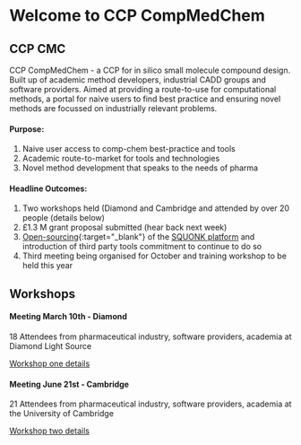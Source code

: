 # Welcome to CCP CompMedChem

## CCP CMC
CCP CompMedChem - a CCP for in silico small molecule compound design. Built up of academic method developers, industrial CADD groups and software providers. Aimed at providing a route-to-use for computational methods, a portal for naive users to find best practice and ensuring novel methods are focussed on industrially relevant problems.

#### Purpose:
1. Naive user access to comp-chem best-practice and tools
2. Academic route-to-market for tools and technologies
3. Novel method development that speaks to the needs of pharma


#### Headline Outcomes:
1. Two workshops held (Diamond and Cambridge and attended by over 20 people (details below)
2. £1.3 M grant proposal submitted (hear back next week)
3. [Open-sourcing](https://github.com/InformaticsMatters/squonk){:target="_blank"} of the [SQUONK platform](https://squonk.it/) and introduction of third party tools commitment to continue to do so
4. Third meeting being organised for October and training workshop to be held this year

## Workshops

#### Meeting March 10th - Diamond

18 Attendees from pharmaceutical industry, software providers, academia at Diamond Light Source

[Workshop one details](https://github.com/ccp-cmc/workshop-1)

#### Meeting June 21st  - Cambridge
21 Attendees from pharmaceutical industry, software providers, academia at the University of Cambridge

[Workshop two details](https://github.com/ccp-cmc/workshop-2)

